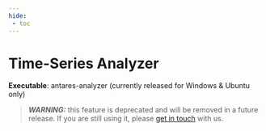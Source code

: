 ```yaml
---
hide:
 - toc
---
```


# Time-Series Analyzer


**Executable**: antares-analyzer (currently released for Windows & Ubuntu only)


> _**WARNING:**_ this feature is deprecated and will be removed in a future release. If you are still using it,
> please [get in touch](https://github.com/AntaresSimulatorTeam/Antares_Simulator/issues) with us.



